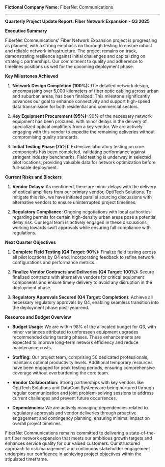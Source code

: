 **Fictional Company Name:** FiberNet Communications

---

**Quarterly Project Update Report: Fiber Network Expansion - Q3 2025**

**Executive Summary**

FiberNet Communications' Fiber Network Expansion project is progressing as planned, with a strong emphasis on thorough testing to ensure robust and reliable network infrastructure. The project remains on track, demonstrating resilience against initial challenges and capitalizing on strategic partnerships. Our commitment to quality and adherence to timelines positions us well for the upcoming deployment phase.

**Key Milestones Achieved**

1. **Network Design Completion (100%):** The detailed network design, encompassing over 5,000 kilometers of fiber optic cabling across urban and suburban areas, has been finalized. This milestone significantly advances our goal to enhance connectivity and support high-speed data transmission for both residential and commercial sectors.

2. **Key Equipment Procurement (95%):** 90% of the necessary network equipment has been procured, with minor delays in the delivery of specialized optical amplifiers from a key vendor. We are actively engaging with this vendor to expedite the remaining deliveries without compromising quality standards.

3. **Initial Testing Phase (75%):** Extensive laboratory testing on core components has been completed, validating performance against stringent industry benchmarks. Field testing is underway in selected pilot locations, providing valuable data for network optimization before full-scale deployment.

**Current Risks and Blockers**

1. **Vendor Delays:** As mentioned, there are minor delays with the delivery of optical amplifiers from our primary vendor, OptiTech Solutions. To mitigate this risk, we have initiated parallel sourcing discussions with alternative vendors to ensure uninterrupted project timelines.

2. **Regulatory Compliance:** Ongoing negotiations with local authorities regarding permits for certain high-density urban areas pose a potential delay risk. Our legal team is actively engaged in these discussions, working towards swift approvals while ensuring full compliance with regulations.

**Next Quarter Objectives**

1. **Complete Field Testing (Q4 Target: 90%):** Finalize field testing across all pilot locations by Q4 end, incorporating feedback to refine network configurations and performance metrics.

2. **Finalize Vendor Contracts and Deliveries (Q4 Target: 100%):** Secure finalized contracts with alternative vendors for critical equipment components and ensure timely delivery to avoid any disruption in the deployment phase.

3. **Regulatory Approvals Secured (Q4 Target: Completion):** Achieve all necessary regulatory approvals by Q4, enabling seamless transition into the deployment phase post-year-end.

**Resource and Budget Overview**

- **Budget Usage:** We are within 98% of the allocated budget for Q3, with minor variances attributed to unforeseen equipment upgrades recommended during testing phases. These enhancements are expected to improve long-term network efficiency and reduce maintenance costs.
  
- **Staffing:** Our project team, comprising 50 dedicated professionals, maintains optimal productivity levels. Additional temporary resources have been engaged for peak testing periods, ensuring comprehensive coverage without overburdening the core team.

- **Vendor Collaboration:** Strong partnerships with key vendors like OptiTech Solutions and DataCom Systems are being nurtured through regular communication and joint problem-solving sessions to address current challenges and prevent future occurrences.

- **Dependencies:** We are actively managing dependencies related to regulatory approvals and vendor deliveries through proactive engagement and contingency planning, ensuring minimal impact on overall project timelines.

FiberNet Communications remains committed to delivering a state-of-the-art fiber network expansion that meets our ambitious growth targets and enhances service quality for our valued customers. Our structured approach to risk management and continuous stakeholder engagement underpins our confidence in achieving project objectives within the stipulated timeframe.
